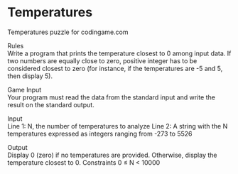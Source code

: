 # Temperatures
Temperatures puzzle for codingame.com

Rules<br/>
Write a program that prints the temperature closest to 0 among input data. If two numbers are equally close to zero, positive integer has to be considered closest to zero (for instance, if the temperatures are -5 and 5, then display 5).

Game Input<br/>
Your program must read the data from the standard input and write the result on the standard output.

Input<br/>
Line 1: N, the number of temperatures to analyze
Line 2: A string with the N temperatures expressed as integers ranging from -273 to 5526

Output<br/>
Display 0 (zero) if no temperatures are provided. Otherwise, display the temperature closest to 0.
Constraints
0 ≤ N < 10000
